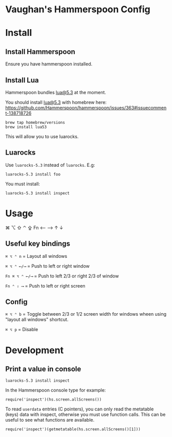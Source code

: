# Vaughan's Hammerspoon Config

# Install

## Install Hammerspoon

Ensure you have hammerspoon installed.

## Install Lua

Hammerspoon bundles lua@5.3 at the moment.

You should install lua@5.3 with homebrew here:
https://github.com/Hammerspoon/hammerspoon/issues/363#issuecomment-138718726

```
brew tap homebrew/versions
brew install lua53
```

This will allow you to use luarocks.

## Luarocks

Use `luarocks-5.3` instead of `luarocks`. E.g:

```
luarocks-5.3 install foo
```

You must install:

```
luarocks-5.3 install inspect
```

# Usage

⌘ ⌥ ⇧ ⌃ ⇪  Fn ⟵ ⟶ ↑ ↓

## Useful key bindings

`⌘ ⌥ ⌃ n` = Layout all windows

`⌘ ⌥ ⌃ ⟵/⟶` = Push to left or right window

`Fn ⌘ ⌥ ⌃ ⟵/⟶` = Push to left 2/3 or right 2/3 of window

`Fn ⌃ ⇧ ⟶` = Push to left or right screen

## Config

`⌘ ⌥ ⌃ b` = Toggle between 2/3 or 1/2 screen width for windows wheen using "layout all windows" shortcut.

`⌘ ⌥ p` = Disable

# Development

## Print a value in console

```
luarocks-5.3 install inspect
```

In the Hammerspoon console type for example:

```
require('inspect')(hs.screen.allScreens())
```

To read `userdata` entries (C pointers), you can only read the metatable (keys) data with inspect, otherwise you must use function calls. This can be useful to see what functions are available.

```
require('inspect')(getmetatable(hs.screen.allScreens()[1]))
```
